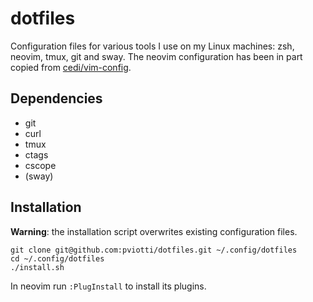# dotfiles

Configuration files for various tools I use on my Linux machines: zsh, neovim, tmux, git and sway.
The neovim configuration has been in part copied from [cedi/vim-config](https://github.com/cedi/vim-config).

## Dependencies

 * git
 * curl
 * tmux
 * ctags
 * cscope
 * (sway)

## Installation

**Warning**: the installation script overwrites existing configuration files.

    git clone git@github.com:pviotti/dotfiles.git ~/.config/dotfiles
    cd ~/.config/dotfiles
    ./install.sh

In neovim run `:PlugInstall` to install its plugins.

